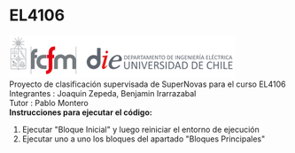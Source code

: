 # EL4106
![banner](bin/cropped-logo-fcfm-die-1.png)  
Proyecto de clasificación supervisada de SuperNovas para el curso EL4106  
Integrantes : Joaquin Zepeda, Benjamin Irarrazabal  
Tutor : Pablo Montero   
**Instrucciones para ejecutar el código:**  
1. Ejecutar "Bloque Inicial" y luego reiniciar el entorno de ejecución
2. Ejecutar uno a uno los bloques del apartado "Bloques Principales"
